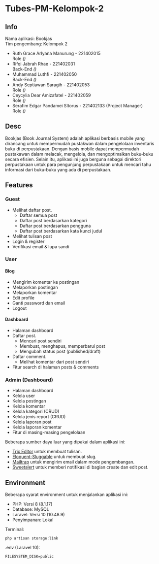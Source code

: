 # Tubes-PM-Kelompok-2

## Info

Nama aplikasi: Bookjas  
Tim pengembang: Kelompok 2

- Ruth Grace Arlyana Manurung - 221402015  
  Role *()*
- Rifqi Jabrah Rhae - 221402031  
  Back-End *()*
- Muhammad Luthfi - 221402050  
  Back-End *()*
- Andy Septiawan Saragih - 221402053  
  Role *()*
- Ceycylia Dear Amizafatel - 221402059  
  Role *()*
- Serafim Edgar Pandamei SItorus - 221402133 (Project Manager)  
  Role *()*

## Desc

Bookjas (Book Journal System) adalah  aplikasi berbasis mobile yang dirancang untuk mempermudah pustakwan dalam pengelolaan inventaris buku di perpustakaan. Dengan basis mobile dapat mempermudah pustakawan dalam melacak, mengelola, dan mengoptimalkan buku-buku secara efisien. Selain itu, aplikasi ini juga berguna sebagai direktori perpustakaan untuk para pengunjung perpustakaan untuk mencari tahu informasi dari buku-buku yang ada di perpustakaan. 

## Features

### Guest

- Melihat daftar post.
  - Daftar semua post
  - Daftar post berdasarkan kategori
  - Daftar post berdasarkan pengguna
  - Daftar post berdasarkan kata kunci judul
- Melihat tulisan post
- Login & register
- Verifikasi email & lupa sandi

### User

#### Blog

- Mengirim komentar ke postingan
- Melaporkan postingan
- Melaporkan komentar
- Edit profile
- Ganti password dan email
- Logout

#### Dashboard

- Halaman dashboard
- Daftar post.
  - Mencari post sendiri
  - Membuat, menghapus, memperbarui post
  - Mengubah status post (published/draft)
- Daftar comment.
  - Melihat komentar dari post sendiri
- Fitur search di halaman posts & comments

 ### Admin (Dashboard)

 - Halaman dashboard
 - Kelola user
 - Kelola postingan
 - Kelola komentar
 - Kelola kategori (CRUD)
 - Kelola jenis report (CRUD)
 - Kelola laporan post
 - Kelola laporan komentar
 - Fitur di masing-masing pengelolaan

Beberapa sumber daya luar yang dipakai dalam aplikasi ini:

- [Trix Editor](https://github.com/basecamp/trix) untuk membuat tulisan.
- [Eloquent-Sluggable](https://github.com/cviebrock/eloquent-sluggable) untuk membuat slug.
- [Mailtrap](https://mailtrap.io/) untuk mengirim email dalam mode pengembangan.
- [Sweetalert](https://sweetalert2.github.io/) untuk memberi notifikasi di bagian create dan edit post.

## Environment

Beberapa syarat environment untuk menjalankan aplikasi ini:

- PHP: Versi 8 (8.1.17)
- Database: MySQL
- Laravel: Versi 10 (10.48.9)
- Penyimpanan: Lokal

Terminal:

```
php artisan storage:link
```

.env (Laravel 10):

```
FILESYSTEM_DISK=public
```